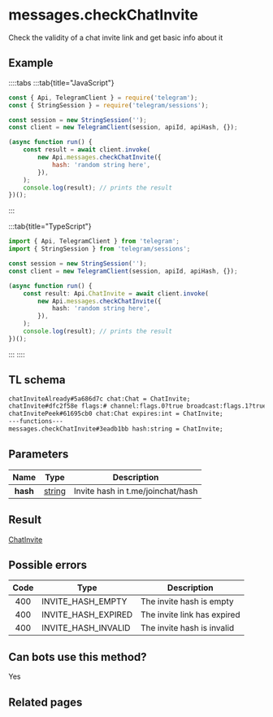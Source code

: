 # messages.checkChatInvite

Check the validity of a chat invite link and get basic info about it

## Example

::::tabs
:::tab{title="JavaScript"}

```js
const { Api, TelegramClient } = require('telegram');
const { StringSession } = require('telegram/sessions');

const session = new StringSession('');
const client = new TelegramClient(session, apiId, apiHash, {});

(async function run() {
    const result = await client.invoke(
        new Api.messages.checkChatInvite({
            hash: 'random string here',
        }),
    );
    console.log(result); // prints the result
})();
```

:::

:::tab{title="TypeScript"}

```ts
import { Api, TelegramClient } from 'telegram';
import { StringSession } from 'telegram/sessions';

const session = new StringSession('');
const client = new TelegramClient(session, apiId, apiHash, {});

(async function run() {
    const result: Api.ChatInvite = await client.invoke(
        new Api.messages.checkChatInvite({
            hash: 'random string here',
        }),
    );
    console.log(result); // prints the result
})();
```

:::
::::

## TL schema

```txt
chatInviteAlready#5a686d7c chat:Chat = ChatInvite;
chatInvite#dfc2f58e flags:# channel:flags.0?true broadcast:flags.1?true public:flags.2?true megagroup:flags.3?true title:string photo:Photo participants_count:int participants:flags.4?Vector<User> = ChatInvite;
chatInvitePeek#61695cb0 chat:Chat expires:int = ChatInvite;
---functions---
messages.checkChatInvite#3eadb1bb hash:string = ChatInvite;
```

## Parameters

|   Name   | Type                                            | Description                       |
| :------: | ----------------------------------------------- | --------------------------------- |
| **hash** | [string](https://core.telegram.org/type/string) | Invite hash in t.me/joinchat/hash |

## Result

[ChatInvite](https://core.telegram.org/type/ChatInvite)

## Possible errors

| Code | Type                | Description                 |
| :--: | ------------------- | --------------------------- |
| 400  | INVITE_HASH_EMPTY   | The invite hash is empty    |
| 400  | INVITE_HASH_EXPIRED | The invite link has expired |
| 400  | INVITE_HASH_INVALID | The invite hash is invalid  |

## Can bots use this method?

Yes

## Related pages

